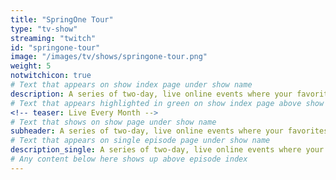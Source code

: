 ```yaml
---
title: "SpringOne Tour"
type: "tv-show"
streaming: "twitch"
id: "springone-tour"
image: "/images/tv/shows/springone-tour.png"
weight: 5
notwitchicon: true
# Text that appears on show index page under show name
description: A series of two-day, live online events where your favorites from the community go in depth on different topics at the intersection of Spring and Kubernetes. 
# Text that appears highlighted in green on show index page above show name
<!-- teaser: Live Every Month -->
# Text that shows on show page under show name
subheader: A series of two-day, live online events where your favorites from the community go in depth on different topics at the intersection of Spring and Kubernetes. Day 1 features a mix of presentations and interactive demos on Twitch. Day 2 includes hands-on workshops in groups, along with 1:1 interaction with an instructor. </p><p class='-text-bright-green fs-90'><img class='icon-gift' src='/developer/images/tv/episodes/springone-tour/gift.svg'/> All registered workshop attendees will receive a special edition swag item</p>
# Text that appears on single episode page under show name
description_single: A series of two-day, live online events where your favorites from the community go in depth on different topics at the intersection of Spring and Kubernetes. Day 1 features a mix of presentations and interactive demos on Twitch. Day 2 includes hands-on workshops in groups, along with 1:1 interaction with an instructor. </p><p class='-text-bright-green fs-90'><img class='icon-gift' src='/developer/images/tv/episodes/springone-tour/gift.svg'/> All registered workshop attendees will receive a special edition swag item</p>
# Any content below here shows up above episode index
---
```

<!-- Register at [SpringOne Tour](https://springonetour.io/) or watch here. -->